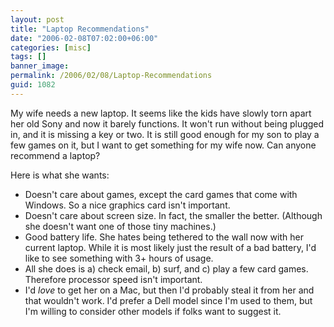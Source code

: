 ```yaml
---
layout: post
title: "Laptop Recommendations"
date: "2006-02-08T07:02:00+06:00"
categories: [misc]
tags: []
banner_image: 
permalink: /2006/02/08/Laptop-Recommendations
guid: 1082
---
```


My wife needs a new laptop. It seems like the kids have slowly torn apart her old Sony and now it barely functions. It won't run without being plugged in, and it is missing a key or two. It is still good enough for my son to play a few games on it, but I want to get something for my wife now. Can anyone recommend a laptop?

Here is what she wants:

<ul>
<li>Doesn't care about games, except the card games that come with Windows. So a nice graphics card isn't important.
<li>Doesn't care about screen size. In fact, the smaller the better. (Although she doesn't want one of those tiny machines.)
<li>Good battery life. She hates being tethered to the wall now with her current laptop. While it is most likely just the result of a bad battery, I'd like to see something with 3+ hours of usage.
<li>All she does is a) check email, b) surf, and c) play a few card games. Therefore processor speed isn't important. 
<li>I'd <i>love</i> to get her on a Mac, but then I'd probably steal it from her and that wouldn't work. I'd prefer a Dell model since I'm used to them, but I'm willing to consider other models if folks want to suggest it.
</ul>